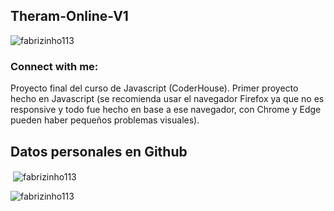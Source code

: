 ## Theram-Online-V1

<p align="left"> <img src="https://komarev.com/ghpvc/?username=fabrizinho113&label=Profile%20views&color=0e75b6&style=flat" alt="fabrizinho113" /> </p>

<h3 align="left">Connect with me:</h3>
<p align="left">
</p>

Proyecto final del curso de Javascript (CoderHouse). Primer proyecto hecho en Javascript (se recomienda usar el navegador Firefox ya que no es responsive y todo fue hecho
en base a ese navegador, con Chrome y Edge pueden haber pequeños problemas visuales).

## Datos personales en Github

<p>&nbsp;<img align="center" src="https://github-readme-stats.vercel.app/api?username=fabrizinho113&show_icons=true&locale=en" alt="fabrizinho113" /></p>

<p><img align="left" src="https://github-readme-stats.vercel.app/api/top-langs?username=fabrizinho113&show_icons=true&locale=en&layout=compact" alt="fabrizinho113" /></p>

